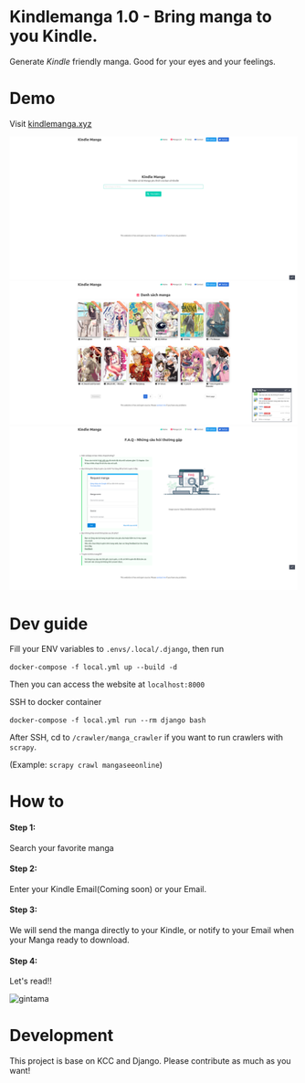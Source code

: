 # Kindlemanga 1.0 - Bring manga to you Kindle.

Generate _Kindle_ friendly manga. Good for your eyes and your feelings.

# Demo

Visit [kindlemanga.xyz](https://kindlemanga.xyz)

![](static/images/home.png)
![](static/images/manga_list.png)
![](static/images/faq.png)

# Dev guide

Fill your ENV variables to `.envs/.local/.django`, then run

`docker-compose -f local.yml up --build -d`

Then you can access the website at `localhost:8000`

SSH to docker container

`docker-compose -f local.yml run --rm django bash`

After SSH, cd to `/crawler/manga_crawler` if you want to run crawlers with `scrapy`.

(Example: `scrapy crawl mangaseeonline`)

# How to

#### Step 1:

Search your favorite manga

#### Step 2:

Enter your Kindle Email(Coming soon) or your Email.

#### Step 3:

We will send the manga directly to your Kindle, or notify to your Email when your Manga ready to download.

#### Step 4:

Let's read!!

![gintama](https://media.giphy.com/media/BWAS8JjjZgh6o/giphy.gif)

# Development

This project is base on KCC and Django. Please contribute as much as you want!

